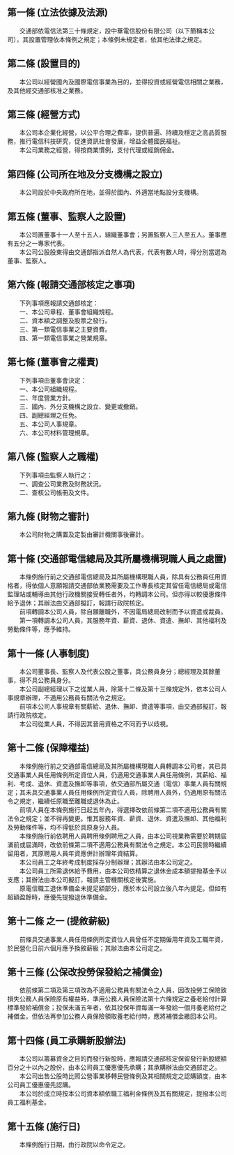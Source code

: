 第一條 (立法依據及法源)
-----------------------
　　交通部依電信法第三十條規定，設中華電信股份有限公司（以下簡稱本公司），其設置管理依本條例之規定；本條例未規定者，依其他法律之規定。  


第二條 (設置目的)
-----------------
　　本公司以經營國內及國際電信事業為目的，並得投資或經營電信相關之業務，及其他經交通部核准之業務。  


第三條 (經營方式)
-----------------
　　本公司本企業化經營，以公平合理之費率，提供普遍、持續及穩定之高品質服務，推行電信科技研究，促進資訊社會發展，增益全體國民福祉。  
　　本公司業務之經營，得按商業慣例，支付代理或經銷佣金。  


第四條 (公司所在地及分支機構之設立)
-----------------------------------
　　本公司設於中央政府所在地，並得於國內、外適當地點設分支機構。  


第五條 (董事、監察人之設置)
---------------------------
　　本公司置董事十一人至十五人，組織董事會；另置監察人三人至五人。董事應有五分之一專家代表。  
　　本公司公股股東得由交通部指派自然人為代表，代表有數人時，得分別當選為董事、監察人。  


第六條 (報請交通部核定之事項)
-----------------------------
　　下列事項應報請交通部核定：  
　　一、本公司章程、董事會組織規程。  
　　二、資本額之調整及股票之發行。  
　　三、第一類電信事業之主要資費。  
　　四、第一類電信事業之營業規章。  


第七條 (董事會之權責)
---------------------
　　下列事項由董事會決定：  
　　一、本公司組織規程。  
　　二、年度營業方針。  
　　三、國內、外分支機構之設立、變更或撤銷。  
　　四、副總經理之任免。  
　　五、本公司人事規章。  
　　六、本公司材料管理規章。  


第八條 (監察人之職權)
---------------------
　　下列事項由監察人執行之：  
　　一、調查公司業務及財務狀況。  
　　二、查核公司帳冊及文件。  


第九條 (財物之審計)
-------------------
　　本公司財物之購置及定製由審計機關事後審計。  


第十條 (交通部電信總局及其所屬機構現職人員之處置)
-------------------------------------------------
　　本條例施行前之交通部電信總局及其所屬機構現職人員，除具有公務員任用資格者，得依個人意願報請交通部依業務需要及工作專長核定其留任電信總局或電信監理站或輔導由其他行政機關接受轉任者外，均轉調本公司。但亦得以較優惠條件給予退休；其辦法由交通部擬訂，報請行政院核定。  
　　前項轉調本公司人員，除自願離職外，不因電局總局改制而予以資遣或裁員。  
　　第一項轉調本公司人員，其服務年資、薪資、退休、資遣、撫卹、其他福利及勞動條件等，應予維持。  


第十一條 (人事制度)
-------------------
　　本公司董事長、監察人及代表公股之董事，具公務員身分；總經理及其餘董事，得不具公務員身分。  
　　本公司副總經理以下之從業人員，除第十二條及第十三條規定外，依本公司人事規章辦理，不適用公務員有關法令之規定。  
　　前項本公司人事規章有關薪給、退休、撫卹、資遣等事項，由交通部擬訂，報請行政院核定。  
　　本公司從業人員，不得因其晉用資格之不同而予以歧視。  


第十二條 (保障權益)
-------------------
　　本條例施行前之交通部電信總局及其所屬機構現職人員轉調本公司者，其已具交通事業人員任用條例所定資位人員，仍適用交通事業人員任用條例，其薪給、福利、考成、退休、資遣及撫卹等事項，依交通部所屬交通（電信）事業人員有關規定；其未具交通事業人員任用條例所定資位人員，除聘用人員外，仍適用原有關法令之規定，繼續任原職至離職或退休為止。  
　　前項人員在本條例施行日起五年內，得選擇改依前條第二項不適用公務員有關法令之規定；並不得再變更。惟其服務年資、薪資、退休、資遣及撫卹、其他福利及勞動條件等，均不得低於具原身分人員。  
　　本條例施行前依聘用人員聘用條例聘用之人員，由本公司視業務需要於聘期屆滿前或屆滿時，改依前條第二項不適用公務員有關法令之規定。本公司民營時繼續留用者，其原聘用人員年資應併計辦理年資結算。  
　　本公司員工之年終考成制度採存分制辦理；其辦法由本公司定之。  
　　本公司員工所需退休給予費用，由本公司依精算之退休金成本額提撥基金予以支應；其辦法由本公司擬訂，報請主管機關核定後實施。  
　　原電信職工退休準備金未提足額部分，應於本公司設立後八年內提足。但如有超額盈餘時，應優先提撥退休準備金。  


第十二條 之一 (提敘薪級)
------------------------
　　前條具交通事業人員任用條例所定資位人員曾任不定期僱用年資及工職年資，於民營化日前六個月應予換敘薪級；其辦法由本公司定之。  


第十三條 (公保改投勞保發給之補償金)
-----------------------------------
　　依前條第二項及第三項改為不適用公務員有關法令之人員，因改投勞工保險致損失公務人員保險原有權益時，準用公務人員保險法第十六條規定之養老給付計算標準發給補償金；投保未滿五年者，依其投保年資每滿一年發給一個月養老給付之補償金。但依法再參加公務人員保險領取養老給付時，應將補償金繳回本公司。  


第十四條 (員工承購新股辦法)
---------------------------
　　本公司以籌募資金之目的而發行新股時，應報請交通部核定保留發行新股總額百分之十以內之股份，由本公司員工優惠優先承購；其承購辦法由交通部定之。  
　　本公司出售公股時比照公營事業移轉民營條例及其相關規定之認購額度，由本公司員工優惠優先認購。  
　　本公司於成立時按本公司資本額依職工福利金條例及其有關規定，提撥本公司員工福利基金。  


第十五條 (施行日)
-----------------
　　本條例施行日期，由行政院以命令定之。